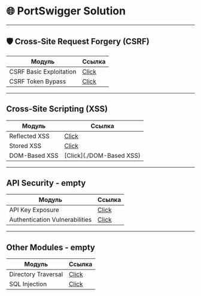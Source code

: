 # 🌐 PortSwigger Solution 

---

## 🛡 Cross-Site Request Forgery (CSRF)
| **Модуль**                        | **Ссылка**           |
|------------------------------------|----------------------|
|  CSRF Basic Exploitation         | [Click](./CSRF) |
|  CSRF Token Bypass               | [Click](./)       |

---

##  Cross-Site Scripting (XSS) 
| **Модуль**                        | **Ссылка**           |
|------------------------------------|----------------------|
|  Reflected XSS                   | [Click](./)           |
|  Stored XSS                      | [Click](./)              |
|  DOM-Based XSS                   | [Click](./DOM-Based XSS)           |

---

##  API Security - empty
| **Модуль**                        | **Ссылка**           |
|------------------------------------|----------------------|
|  API Key Exposure                | [Click](./)        |
|  Authentication Vulnerabilities  | [Click](./) |

---

##  Other Modules - empty
| **Модуль**                        | **Ссылка**           |
|------------------------------------|----------------------|
|  Directory Traversal             | [Click](./)    |
|  SQL Injection                   | [Click](./)          |

